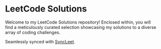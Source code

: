 # LeetCode Solutions

Welcome to my LeetCode Solutions repository! Enclosed within, you will find a meticulously curated selection showcasing my solutions to a diverse array of coding challenges.

Seamlessly synced with [SyncLeet](https://chromewebstore.google.com/detail/syncleet/maoikpiiondffkjfhjgdcfjklnmadhfk).
